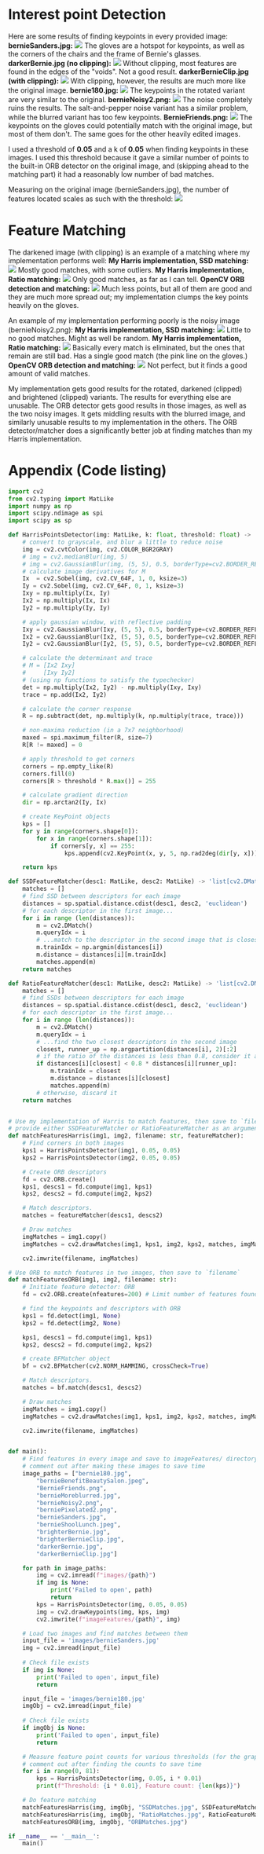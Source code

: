 # Interest point Detection
Here are some results of finding keypoints in every provided image:
**bernieSanders.jpg:**
![](bernieSanders.jpg)
The gloves are a hotspot for keypoints, as well as the corners of the chairs and the frame of Bernie's glasses.
**darkerBernie.jpg (no clipping):**
![](darkerBernie.jpg)
Without clipping, most features are found in the edges of the "voids". Not a good result.
**darkerBernieClip.jpg (with clipping):**
![](darkerBernieClip.jpg)
With clipping, however, the results are much more like the original image.
**bernie180.jpg:**
![](bernie180.jpg)
The keypoints in the rotated variant are very similar to the original.
**bernieNoisy2.png:**
![](bernieNoisy2.png)
The noise completely ruins the results. The salt-and-pepper noise variant has a similar problem, while the blurred variant has too few keypoints.
**BernieFriends.png:**
![](BernieFriends.png)
The keypoints on the gloves could potentially match with the original image, but most of them don't. The same goes for the other heavily edited images.

I used a threshold of **0.05** and a k of **0.05** when finding keypoints in these images. I used this threshold because it gave a similar number of points to the built-in ORB detector on the original image, and (skipping ahead to the matching part) it had a reasonably low number of bad matches.

Measuring on the original image (bernieSanders.jpg), the number of features located scales as such with the threshold:
![](Features%20detected%20at%20certain%20thresholds.png)
# Feature Matching
The darkened image (with clipping) is an example of a matching where my implementation performs well:
**My Harris implementation, SSD matching:**
![](SSDMatches.jpg)
Mostly good matches, with some outliers.
**My Harris implementation, Ratio matching:**
![](RatioMatches.jpg)
Only good matches, as far as I can tell.
**OpenCV ORB detection and matching:**
![](ORBMatches.jpg)
Much less points, but all of them are good and they are much more spread out; my implementation clumps the key points heavily on the gloves.

An example of my implementation performing poorly is the noisy image (bernieNoisy2.png):
**My Harris implementation, SSD matching:**
![](SSDMatches%201.jpg)
Little to no good matches. Might as well be random.
**My Harris implementation, Ratio matching:**
![](RatioMatches%201.jpg)
Basically every match is eliminated, but the ones that remain are still bad. Has a single good match (the pink line on the gloves.)
**OpenCV ORB detection and matching:**
![](ORBMatches%201.jpg)
Not perfect, but it finds a good amount of valid matches.

My implementation gets good results for the rotated, darkened (clipped) and brightened (clipped) variants. The results for everything else are unusable.
The ORB detector gets good results in those images, as well as the two noisy images. It gets middling results with the blurred image, and similarly unusable results to my implementation in the others.
The ORB detector/matcher does a significantly better job at finding matches than my Harris implementation.
# Appendix (Code listing)
```python
import cv2
from cv2.typing import MatLike
import numpy as np
import scipy.ndimage as spi
import scipy as sp

def HarrisPointsDetector(img: MatLike, k: float, threshold: float) -> 'list[cv2.KeyPoint]':
    # convert to grayscale, and blur a little to reduce noise
    img = cv2.cvtColor(img, cv2.COLOR_BGR2GRAY)
    # img = cv2.medianBlur(img, 5)
    # img = cv2.GaussianBlur(img, (5, 5), 0.5, borderType=cv2.BORDER_REFLECT)
    # calculate image derivatives for M
    Ix  = cv2.Sobel(img, cv2.CV_64F, 1, 0, ksize=3)
    Iy = cv2.Sobel(img, cv2.CV_64F, 0, 1, ksize=3)
    Ixy = np.multiply(Ix, Iy)
    Ix2 = np.multiply(Ix, Ix)
    Iy2 = np.multiply(Iy, Iy)

    # apply gaussian window, with reflective padding
    Ixy = cv2.GaussianBlur(Ixy, (5, 5), 0.5, borderType=cv2.BORDER_REFLECT)
    Ix2 = cv2.GaussianBlur(Ix2, (5, 5), 0.5, borderType=cv2.BORDER_REFLECT)
    Iy2 = cv2.GaussianBlur(Iy2, (5, 5), 0.5, borderType=cv2.BORDER_REFLECT)

    # calculate the determinant and trace
    # M = [Ix2 Ixy]
    #     [Ixy Iy2]
    # (using np functions to satisfy the typechecker)
    det = np.multiply(Ix2, Iy2) - np.multiply(Ixy, Ixy)
    trace = np.add(Ix2, Iy2)

    # calculate the corner response
    R = np.subtract(det, np.multiply(k, np.multiply(trace, trace)))

    # non-maxima reduction (in a 7x7 neighborhood)
    maxed = spi.maximum_filter(R, size=7)
    R[R != maxed] = 0

    # apply threshold to get corners
    corners = np.empty_like(R)
    corners.fill(0)
    corners[R > threshold * R.max()] = 255

    # calculate gradient direction
    dir = np.arctan2(Iy, Ix)

    # create KeyPoint objects
    kps = []
    for y in range(corners.shape[0]):
        for x in range(corners.shape[1]):
            if corners[y, x] == 255:
                kps.append(cv2.KeyPoint(x, y, 5, np.rad2deg(dir[y, x])))

    return kps

def SSDFeatureMatcher(desc1: MatLike, desc2: MatLike) -> 'list[cv2.DMatch]':
    matches = []
    # find SSD between descriptors for each image
    distances = sp.spatial.distance.cdist(desc1, desc2, 'euclidean')
    # for each descriptor in the first image...
    for i in range (len(distances)):
        m = cv2.DMatch()
        m.queryIdx = i
        # ...match to the descriptor in the second image that is closest to it
        m.trainIdx = np.argmin(distances[i])
        m.distance = distances[i][m.trainIdx]
        matches.append(m)
    return matches

def RatioFeatureMatcher(desc1: MatLike, desc2: MatLike) -> 'list[cv2.DMatch]':
    matches = []
    # find SSDs between descriptors for each image
    distances = sp.spatial.distance.cdist(desc1, desc2, 'euclidean')
    # for each descriptor in the first image...
    for i in range (len(distances)):
        m = cv2.DMatch()
        m.queryIdx = i
        # ...find the two closest descriptors in the second image
        closest, runner_up = np.argpartition(distances[i], 2)[:2]
        # if the ratio of the distances is less than 0.8, consider it a match
        if distances[i][closest] < 0.8 * distances[i][runner_up]:
            m.trainIdx = closest
            m.distance = distances[i][closest]
            matches.append(m)
        # otherwise, discard it
    return matches


# Use my implementation of Harris to match features, then save to `filename`
# provide either SSDFeatureMatcher or RatioFeatureMatcher as an argument
def matchFeaturesHarris(img1, img2, filename: str, featureMatcher):
    # Find corners in both images
    kps1 = HarrisPointsDetector(img1, 0.05, 0.05)
    kps2 = HarrisPointsDetector(img2, 0.05, 0.05)

    # Create ORB descriptors
    fd = cv2.ORB.create()
    kps1, descs1 = fd.compute(img1, kps1)
    kps2, descs2 = fd.compute(img2, kps2)

    # Match descriptors.
    matches = featureMatcher(descs1, descs2)

    # Draw matches
    imgMatches = img1.copy()
    imgMatches = cv2.drawMatches(img1, kps1, img2, kps2, matches, imgMatches, flags=2)

    cv2.imwrite(filename, imgMatches)

# Use ORB to match features in two images, then save to `filename`
def matchFeaturesORB(img1, img2, filename: str):
    # Initiate feature detector: ORB
    fd = cv2.ORB.create(nfeatures=200) # Limit number of features found to 200

    # find the keypoints and descriptors with ORB
    kps1 = fd.detect(img1, None)
    kps2 = fd.detect(img2, None)

    kps1, descs1 = fd.compute(img1, kps1)
    kps2, descs2 = fd.compute(img2, kps2)

    # create BFMatcher object
    bf = cv2.BFMatcher(cv2.NORM_HAMMING, crossCheck=True)

    # Match descriptors.
    matches = bf.match(descs1, descs2)

    # Draw matches
    imgMatches = img1.copy()
    imgMatches = cv2.drawMatches(img1, kps1, img2, kps2, matches, imgMatches, flags=2)

    cv2.imwrite(filename, imgMatches)


def main():
    # Find features in every image and save to imageFeatures/ directory
    # comment out after making these images to save time
    image_paths = ["bernie180.jpg",
        "bernieBenefitBeautySalon.jpeg",
        "BernieFriends.png",
        "bernieMoreblurred.jpg",
        "bernieNoisy2.png",
        "berniePixelated2.png",
        "bernieSanders.jpg",
        "bernieShoolLunch.jpeg",
        "brighterBernie.jpg",
        "brighterBernieClip.jpg",
        "darkerBernie.jpg",
        "darkerBernieClip.jpg"]

    for path in image_paths:
        img = cv2.imread(f"images/{path}")
        if img is None:
            print('Failed to open', path)
            return
        kps = HarrisPointsDetector(img, 0.05, 0.05)
        img = cv2.drawKeypoints(img, kps, img)
        cv2.imwrite(f"imageFeatures/{path}", img)

    # Load two images and find matches between them
    input_file = 'images/bernieSanders.jpg'
    img = cv2.imread(input_file)
    
    # Check file exists
    if img is None:
        print('Failed to open', input_file)
        return

    input_file = 'images/bernie180.jpg'
    imgObj = cv2.imread(input_file)
    
    # Check file exists
    if imgObj is None:
        print('Failed to open', input_file)
        return

    # Measure feature point counts for various thresholds (for the graph in the report)
    # comment out after finding the counts to save time
    for i in range(0, 81):
        kps = HarrisPointsDetector(img, 0.05, i * 0.01)
        print(f"Threshold: {i * 0.01}, Feature count: {len(kps)}")

    # Do feature matching
    matchFeaturesHarris(img, imgObj, "SSDMatches.jpg", SSDFeatureMatcher)
    matchFeaturesHarris(img, imgObj, "RatioMatches.jpg", RatioFeatureMatcher)
    matchFeaturesORB(img, imgObj, "ORBMatches.jpg")

if __name__ == '__main__':
    main()

```